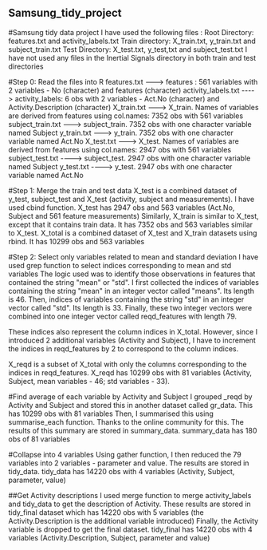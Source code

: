## Samsung_tidy_project
#Samsung tidy data project
I have used the following files :
Root Directory: features.txt and activity_labels.txt
Train directory: X_train.txt, y_train.txt and subject_train.txt
Test Directory: X_test.txt, y_test,txt and subject_test.txt
I have not used any files in the Inertial Signals directory in both train and test directories

#Step 0: Read the files into R
features.txt ---> features : 561 variables with 2 variables - No (character) and features (character)
activity_labels.txt ----> activity_labels: 6 obs with 2 variables - Act.No (character) and Activity.Description (character)
X_train.txt ---> X_train. Names of variables are derived from features using col.names: 7352 obs with 561 variables
subject_train.txt ---> subject_train. 7352 obs with one character variable named Subject
y_train.txt ---> y_train. 7352 obs with one character variable named Act.No
X_test.txt ---> X_test. Names of variables are derived from features using col.names: 2947 obs with 561 variables
subject_test.txt ----> subject_test. 2947 obs with one character variable named Subject
y_test.txt ----> y_test. 2947 obs with one character variable named Act.No

#Step 1: Merge the train and test data
X_test is a combined dataset of y_test, subject_test and X_test (activity, subject and measurements). I have used cbind function. X_test has 2947 obs and 563 variables (Act.No, Subject and 561 feature measurements)
Similarly, X_train is similar to X_test, except that it contains train data. It has 7352 obs and 563 variables similar to X_test.
X_total is a combined dataset of X_test and X_train datasets using rbind. It has 10299 obs and 563 variables

#Step 2: Select only variables related to mean and standard deviation
I have used grep function to select indices corresponding to mean and std variables
The logic used was to identify those observations in features that contained the string "mean" or "std".
I first collected the indices of variables containing the string "mean" in an integer vector called "means". Its length is 46.
Then, indices of variables containing the string "std" in an integer vector called "std". Its length is 33.
Finally, these two integer vectors were combined into one integer vector called reqd_features with length 79.

These indices also represent the column indices in X_total. However, since I introduced 2 additional variables (Activity and Subject), I have to increment the indices in reqd_features by 2 to correspond to the column indices.

X_reqd is a subset of X_total with only the columns corresponding to the indices in reqd_features. X_reqd has 10299 obs with 81 variables (Activity, Subject, mean variables - 46; std variables - 33).

#Find average of each variable by Activity and Subject
I grouped _reqd by Activity and Subject and stored this in another dataset called gr_data. This has 10299 obs with 81 variables
Then, I summarised this using summarise_each function. Thanks to the online community for this. The results of this summary are stored in summary_data. summary_data has 180 obs of 81 variables

#Collapse into 4 variables
Using gather function, I then reduced the 79 variables into 2 variables - parameter and value. The results are stored in tidy_data. tidy_data has 14220 obs with 4 variables (Activity, Subject, parameter, value)

##Get Activity descriptions
I used merge function to merge activity_labels and tidy_data to get the description of Activity. These results are stored in tidy_final dataset which has 14220 obs with 5 variables (the Activity.Description is the additional variable introduced)
Finally, the Activity variable is dropped to get the final dataset.
tidy_final has 14220 obs with 4 variables (Activity.Description, Subject, parameter and value)



